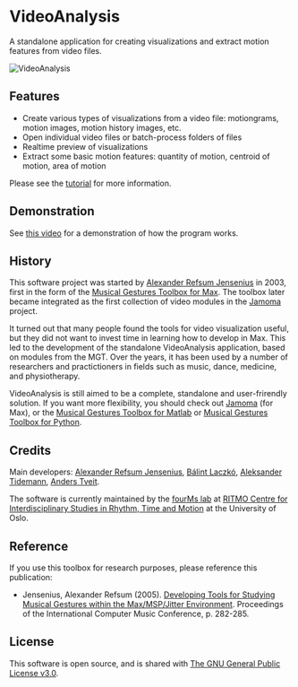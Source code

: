 # VideoAnalysis

A standalone application for creating visualizations and extract motion features from video files. 

![VideoAnalysis](https://github.com/fourMs/VideoAnalysis/raw/master/documentation/img/ExportButton.png)

## Features

- Create various types of visualizations from a video file: motiongrams, motion images, motion history images, etc.
- Open individual video files or batch-process folders of files
- Realtime preview of visualizations
- Extract some basic motion features: quantity of motion, centroid of motion, area of motion

Please see the [tutorial](https://github.com/fourMs/VideoAnalysis/wiki) for more information.

## Demonstration

See [this video](https://www.youtube.com/embed/vvuiir2vDfQ) for a demonstration of how the program works. 


## History

This software project was started by [Alexander Refsum Jensenius](http://people.uio.no/alexanje) in 2003, first in the form of the [Musical Gestures Toolbox for Max](http://www.uio.no/english/research/groups/fourms/downloads/software/musicalgesturestoolbox/). The toolbox later became integrated as the first collection of video modules in the [Jamoma](http://www.jamoma.org) project. 

It turned out that many people found the tools for video visualization useful, but they did not want to invest time in learning how to develop in Max. This led to the development of the standalone VideoAnalysis application, based on modules from the MGT. Over the years, it has been used by a number of researchers and practictioners in fields such as music, dance, medicine, and physiotherapy. 

VideoAnalysis is still aimed to be a complete, standalone and user-frirendly solution. If you want more flexibility, you should check out [Jamoma](http://www.jamoma.org) (for Max), or the [Musical Gestures Toolbox for Matlab](https://github.com/fourMs/MGT-matlab/) or [Musical Gestures Toolbox for Python](https://github.com/fourMs/MGT-python).

## Credits

Main developers: [Alexander Refsum Jensenius](http://people.uio.no/alexanje), [Bálint Laczkó](https://github.com/balintlaczko), [Aleksander Tidemann](https://github.com/AleksanderTidemann), [Anders Tveit](https://anderstveit.com/wordpress/).

The software is currently maintained by the [fourMs lab](https://github.com/fourMs) at [RITMO Centre for Interdisciplinary Studies in Rhythm, Time and Motion](https://www.uio.no/ritmo/english/) at the University of Oslo.

## Reference

If you use this toolbox for research purposes, please reference this publication: 

- Jensenius, Alexander Refsum (2005). [Developing Tools for Studying Musical Gestures within the Max/MSP/Jitter Environment](https://www.duo.uio.no/handle/10852/26907). Proceedings of the International Computer Music Conference, p. 282-285. 

## License

This software is open source, and is shared with [The GNU General Public License v3.0](https://www.gnu.org/licenses/gpl-3.0.html).
